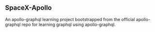 ## SpaceX-Apollo

An apollo-graphql learning project bootstrapped from the official apollo-graphql repo for learning graphql using apollo-graphql.
